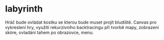 # labyrinth 
Hráč bude ovládat kostku se kterou bude muset projít bludiště. Canvas pro vykreslení hry, využití rekurzivního backtracingu při tvorbě mapy, zobrazení skóre, ovladání tahem po obrazovce, menu.
